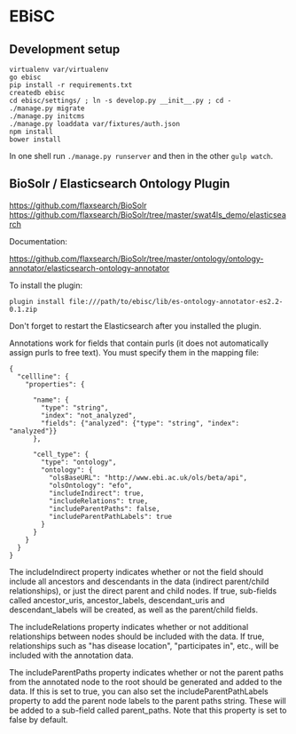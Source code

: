# EBiSC


## Development setup

    virtualenv var/virtualenv
    go ebisc
    pip install -r requirements.txt
    createdb ebisc
    cd ebisc/settings/ ; ln -s develop.py __init__.py ; cd -
    ./manage.py migrate
    ./manage.py initcms
    ./manage.py loaddata var/fixtures/auth.json
    npm install
    bower install

In one shell run `./manage.py runserver` and then in the other `gulp watch`.


## BioSolr / Elasticsearch Ontology Plugin

https://github.com/flaxsearch/BioSolr
https://github.com/flaxsearch/BioSolr/tree/master/swat4ls_demo/elasticsearch

Documentation:

https://github.com/flaxsearch/BioSolr/tree/master/ontology/ontology-annotator/elasticsearch-ontology-annotator

To install the plugin:

    plugin install file:///path/to/ebisc/lib/es-ontology-annotator-es2.2-0.1.zip


Don't forget to restart the Elasticsearch after you installed the plugin.

Annotations work for fields that contain purls (it does not automatically assign purls to free text). You must specify them in the mapping file:

    {
      "cellline": {
        "properties": {

          "name": {
            "type": "string",
            "index": "not_analyzed",
            "fields": {"analyzed": {"type": "string", "index": "analyzed"}}
          },

          "cell_type": {
            "type": "ontology",
            "ontology": {
              "olsBaseURL": "http://www.ebi.ac.uk/ols/beta/api",
              "olsOntology": "efo",
              "includeIndirect": true,
              "includeRelations": true,
              "includeParentPaths": false,
              "includeParentPathLabels": true              
            }
          }
        }
      }
    }

The includeIndirect property indicates whether or not the field should include all ancestors and descendants in the data (indirect parent/child relationships), or just the direct parent and child nodes. If true, sub-fields called ancestor_uris, ancestor_labels, descendant_uris and descendant_labels will be created, as well as the parent/child fields.

The includeRelations property indicates whether or not additional relationships between nodes should be included with the data. If true, relationships such as "has disease location", "participates in", etc., will be included with the annotation data.

The includeParentPaths property indicates whether or not the parent paths from the annotated node to the root should be generated and added to the data. If this is set to true, you can also set the includeParentPathLabels property to add the parent node labels to the parent paths string. These will be added to a sub-field called parent_paths. Note that this property is set to false by default.
